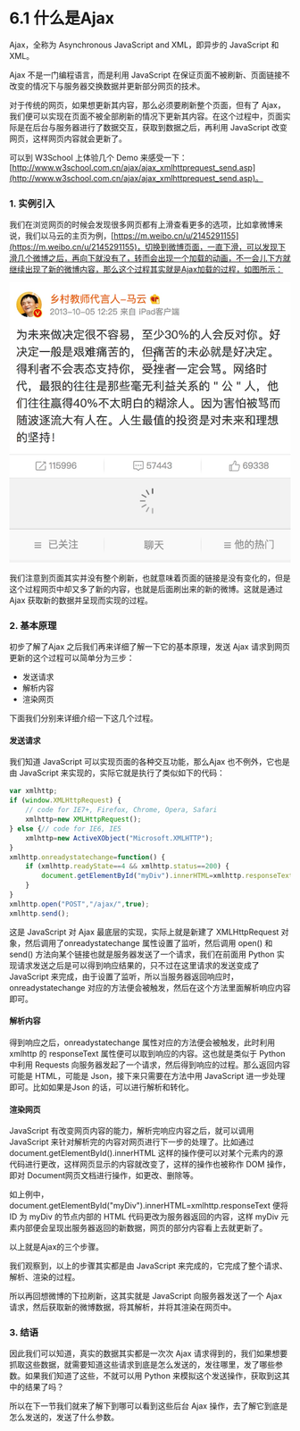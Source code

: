 # 6.1 什么是Ajax

Ajax，全称为 Asynchronous JavaScript and XML，即异步的 JavaScript 和 XML。

Ajax 不是一门编程语言，而是利用 JavaScript 在保证页面不被刷新、页面链接不改变的情况下与服务器交换数据并更新部分网页的技术。

对于传统的网页，如果想更新其内容，那么必须要刷新整个页面，但有了 Ajax，我们便可以实现在页面不被全部刷新的情况下更新其内容。在这个过程中，页面实际是在后台与服务器进行了数据交互，获取到数据之后，再利用 JavaScript 改变网页，这样网页内容就会更新了。

可以到 W3School 上体验几个 Demo 来感受一下：[http://www.w3school.com.cn/ajax/ajax_xmlhttprequest_send.asp](http://www.w3school.com.cn/ajax/ajax_xmlhttprequest_send.asp)。

### 1. 实例引入

我们在浏览网页的时候会发现很多网页都有上滑查看更多的选项，比如拿微博来说，我们以马云的主页为例，[https://m.weibo.cn/u/2145291155](https://m.weibo.cn/u/2145291155)，切换到微博页面，一直下滑，可以发现下滑几个微博之后，再向下就没有了，转而会出现一个加载的动画，不一会儿下方就继续出现了新的微博内容，那么这个过程其实就是Ajax加载的过程，如图所示：

![](./assets/2017-06-26-01-26-12.jpg)

我们注意到页面其实并没有整个刷新，也就意味着页面的链接是没有变化的，但是这个过程网页中却又多了新的内容，也就是后面刷出来的新的微博。这就是通过 Ajax 获取新的数据并呈现而实现的过程。

### 2. 基本原理

初步了解了Ajax 之后我们再来详细了解一下它的基本原理，发送 Ajax 请求到网页更新的这个过程可以简单分为三步：

* 发送请求
* 解析内容
* 渲染网页

下面我们分别来详细介绍一下这几个过程。

#### 发送请求

我们知道 JavaScript 可以实现页面的各种交互功能，那么Ajax 也不例外，它也是由 JavaScript 来实现的，实际它就是执行了类似如下的代码：

```js
var xmlhttp;
if (window.XMLHttpRequest) {
    // code for IE7+, Firefox, Chrome, Opera, Safari
    xmlhttp=new XMLHttpRequest();
} else {// code for IE6, IE5
    xmlhttp=new ActiveXObject("Microsoft.XMLHTTP");
}
xmlhttp.onreadystatechange=function() {
    if (xmlhttp.readyState==4 && xmlhttp.status==200) {
        document.getElementById("myDiv").innerHTML=xmlhttp.responseText;
    }
}
xmlhttp.open("POST","/ajax/",true);
xmlhttp.send();
```

这是 JavaScript 对 Ajax 最底层的实现，实际上就是新建了 XMLHttpRequest 对象，然后调用了onreadystatechange 属性设置了监听，然后调用 open() 和 send() 方法向某个链接也就是服务器发送了一个请求，我们在前面用 Python 实现请求发送之后是可以得到响应结果的，只不过在这里请求的发送变成了 JavaScript 来完成，由于设置了监听，所以当服务器返回响应时，onreadystatechange 对应的方法便会被触发，然后在这个方法里面解析响应内容即可。

#### 解析内容

得到响应之后，onreadystatechange 属性对应的方法便会被触发，此时利用 xmlhttp 的 responseText 属性便可以取到响应的内容。这也就是类似于 Python 中利用 Requests 向服务器发起了一个请求，然后得到响应的过程。那么返回内容可能是 HTML，可能是 Json，接下来只需要在方法中用 JavaScript 进一步处理即可。比如如果是Json 的话，可以进行解析和转化。

#### 渲染网页

JavaScript 有改变网页内容的能力，解析完响应内容之后，就可以调用 JavaScript 来针对解析完的内容对网页进行下一步的处理了。比如通过document.getElementById().innerHTML 这样的操作便可以对某个元素内的源代码进行更改，这样网页显示的内容就改变了，这样的操作也被称作 DOM 操作，即对 Document网页文档进行操作，如更改、删除等。

如上例中，document.getElementById("myDiv").innerHTML=xmlhttp.responseText 便将 ID 为 myDiv 的节点内部的 HTML 代码更改为服务器返回的内容，这样 myDiv 元素内部便会呈现出服务器返回的新数据，网页的部分内容看上去就更新了。

以上就是Ajax的三个步骤。

我们观察到，以上的步骤其实都是由 JavaScript 来完成的，它完成了整个请求、解析、渲染的过程。

所以再回想微博的下拉刷新，这其实就是 JavaScript 向服务器发送了一个 Ajax 请求，然后获取新的微博数据，将其解析，并将其渲染在网页中。

### 3. 结语

因此我们可以知道，真实的数据其实都是一次次 Ajax 请求得到的，我们如果想要抓取这些数据，就需要知道这些请求到底是怎么发送的，发往哪里，发了哪些参数。如果我们知道了这些，不就可以用 Python 来模拟这个发送操作，获取到这其中的结果了吗？

所以在下一节我们就来了解下到哪可以看到这些后台 Ajax 操作，去了解它到底是怎么发送的，发送了什么参数。
